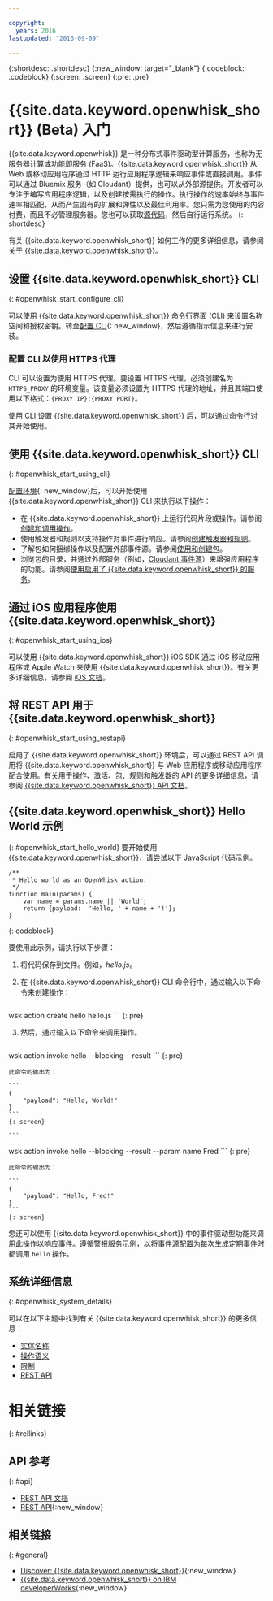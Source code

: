 ```yaml
---

copyright:
  years: 2016
lastupdated: "2016-09-09"

---
```


{:shortdesc: .shortdesc}
{:new_window: target="_blank"}
{:codeblock: .codeblock}
{:screen: .screen}
{:pre: .pre}

# {{site.data.keyword.openwhisk_short}} (Beta) 入门


{{site.data.keyword.openwhisk}} 是一种分布式事件驱动型计算服务，也称为无服务器计算或功能即服务 (FaaS)。{{site.data.keyword.openwhisk_short}} 从 Web 或移动应用程序通过 HTTP 运行应用程序逻辑来响应事件或直接调用。事件可以通过 Bluemix 服务（如 Cloudant）提供，也可以从外部源提供。开发者可以专注于编写应用程序逻辑，以及创建按需执行的操作。执行操作的速率始终与事件速率相匹配，从而产生固有的扩展和弹性以及最佳利用率。您只需为您使用的内容付费，而且不必管理服务器。您也可以获取[源代码](https://github.com/openwhisk/openwhisk)，然后自行运行系统。
{: shortdesc}

有关 {{site.data.keyword.openwhisk_short}} 如何工作的更多详细信息，请参阅[关于 {{site.data.keyword.openwhisk_short}}](./openwhisk_about.html)。

## 设置 {{site.data.keyword.openwhisk_short}} CLI
{: #openwhisk_start_configure_cli}

可以使用 {{site.data.keyword.openwhisk_short}} 命令行界面 (CLI) 来设置名称空间和授权密钥。转至[配置 CLI](https://new-console.{DomainName}/openwhisk/cli){: new_window}，然后遵循指示信息来进行安装。

### 配置 CLI 以使用 HTTPS 代理

CLI 可以设置为使用 HTTPS 代理。要设置 HTTPS 代理，必须创建名为 `HTTPS_PROXY` 的环境变量。该变量必须设置为 HTTPS 代理的地址，并且其端口使用以下格式：`{PROXY IP}:{PROXY PORT}`。


使用 CLI 设置 {{site.data.keyword.openwhisk_short}} 后，可以通过命令行对其开始使用。

## 使用 {{site.data.keyword.openwhisk_short}} CLI
{: #openwhisk_start_using_cli}

[配置环境](https://new-console.{DomainName}/openwhisk/cli){: new_window}后，可以开始使用 {{site.data.keyword.openwhisk_short}} CLI 来执行以下操作：

* 在 {{site.data.keyword.openwhisk_short}} 上运行代码片段或操作。请参阅[创建和调用操作](./openwhisk_actions.html)。
* 使用触发器和规则以支持操作对事件进行响应。请参阅[创建触发器和规则](./openwhisk_triggers_rules.html)。
* 了解包如何捆绑操作以及配置外部事件源。请参阅[使用和创建包](./openwhisk_packages.html)。
* 浏览包的目录，并通过外部服务（例如，[Cloudant 事件源](./openwhisk_catalog.html#openwhisk_catalog_cloudant)）来增强应用程序的功能。请参阅[使用启用了 {{site.data.keyword.openwhisk_short}} 的服务](./openwhisk_catalog.html)。


## 通过 iOS 应用程序使用 {{site.data.keyword.openwhisk_short}}
{: #openwhisk_start_using_ios}

可以使用 {{site.data.keyword.openwhisk_short}} iOS SDK 通过 iOS 移动应用程序或 Apple Watch 来使用 {{site.data.keyword.openwhisk_short}}。有关更多详细信息，请参阅 [iOS 文档](./openwhisk_mobile_sdk.html)。

## 将 REST API 用于 {{site.data.keyword.openwhisk_short}}
{: #openwhisk_start_using_restapi}

启用了 {{site.data.keyword.openwhisk_short}} 环境后，可以通过 REST API 调用将 {{site.data.keyword.openwhisk_short}} 与 Web 应用程序或移动应用程序配合使用。有关用于操作、激活、包、规则和触发器的 API 的更多详细信息，请参阅 [{{site.data.keyword.openwhisk_short}} API 文档](https://new-console.{DomainName}/apidocs/98)。

## {{site.data.keyword.openwhisk_short}} Hello World 示例
{: #openwhisk_start_hello_world}
要开始使用 {{site.data.keyword.openwhisk_short}}，请尝试以下 JavaScript 代码示例。

```
/**
 * Hello world as an OpenWhisk action.
 */
function main(params) {
    var name = params.name || 'World';
    return {payload:  'Hello, ' + name + '!'};
}
```
{: codeblock}

要使用此示例，请执行以下步骤：

1. 将代码保存到文件。例如，*hello.js*。

2. 在 {{site.data.keyword.openwhisk_short}} CLI 命令行中，通过输入以下命令来创建操作：

    ```
wsk action create hello hello.js
    ```
    {: pre}

3. 然后，通过输入以下命令来调用操作。

    ```
wsk action invoke hello --blocking --result
    ```
    {: pre}  

    此命令的输出为：

    ```
    {
        "payload": "Hello, World!"
    }
    ```
    {: screen}

    ```
wsk action invoke hello --blocking --result --param name Fred
    ```
    {: pre}  

    此命令的输出为：

    ```
    {
        "payload": "Hello, Fred!"
    }
    ```
    {: screen}

您还可以使用 {{site.data.keyword.openwhisk_short}} 中的事件驱动型功能来调用此操作以响应事件。遵循[警报服务示例](./openwhisk_packages.html#openwhisk_packages_trigger)，以将事件源配置为每次生成定期事件时都调用 `hello` 操作。


## 系统详细信息
{: #openwhisk_system_details}

可以在以下主题中找到有关 {{site.data.keyword.openwhisk_short}} 的更多信息：

* [实体名称](./openwhisk_reference.html#openwhisk_entities)
* [操作语义](./openwhisk_reference.html#openwhisk_semantics)
* [限制](./openwhisk_reference.html#openwhisk_syslimits)
* [REST API](https://new-console.{DomainName}/apidocs/98)

# 相关链接
{: #rellinks}

## API 参考
{: #api}
* [REST API 文档](./openwhisk_reference.html#openwhisk_ref_restapi)
* [REST API](https://new-console.{DomainName}/apidocs/98){:new_window}

## 相关链接
{: #general}
* [Discover: {{site.data.keyword.openwhisk_short}}](http://www.ibm.com/cloud-computing/bluemix/openwhisk/){:new_window}
* [{{site.data.keyword.openwhisk_short}} on IBM developerWorks](https://developer.ibm.com/openwhisk/){:new_window}
